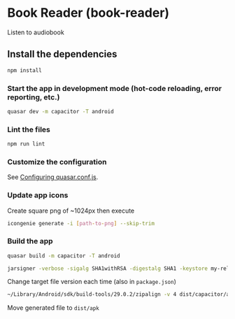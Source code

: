 # Book Reader (book-reader)

Listen to audiobook

## Install the dependencies

```bash
npm install
```

### Start the app in development mode (hot-code reloading, error reporting, etc.)

```bash
quasar dev -m capacitor -T android
```

### Lint the files

```bash
npm run lint
```

### Customize the configuration

See [Configuring quasar.conf.js](https://quasar.dev/quasar-cli/quasar-conf-js).

### Update app icons

Create square png of ~1024px then execute

```bash
icongenie generate -i [path-to-png] --skip-trim
```

### Build the app

```bash
quasar build -m capacitor -T android
```

```bash
jarsigner -verbose -sigalg SHA1withRSA -digestalg SHA1 -keystore my-release-key.keystore dist/capacitor/android/apk/release/app-release-unsigned.apk alias_name
```

Change target file version each time (also in `package.json`)

```bash
~/Library/Android/sdk/build-tools/29.0.2/zipalign -v 4 dist/capacitor/android/apk/release/app-release-unsigned.apk bookReader_[version].apk
```

Move generated file to `dist/apk`